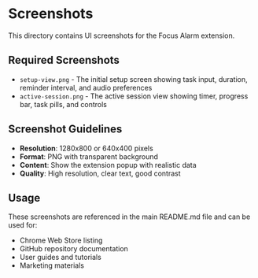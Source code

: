# Screenshots

This directory contains UI screenshots for the Focus Alarm extension.

## Required Screenshots

- `setup-view.png` - The initial setup screen showing task input, duration, reminder interval, and audio preferences
- `active-session.png` - The active session view showing timer, progress bar, task pills, and controls

## Screenshot Guidelines

- **Resolution**: 1280x800 or 640x400 pixels
- **Format**: PNG with transparent background
- **Content**: Show the extension popup with realistic data
- **Quality**: High resolution, clear text, good contrast

## Usage

These screenshots are referenced in the main README.md file and can be used for:
- Chrome Web Store listing
- GitHub repository documentation
- User guides and tutorials
- Marketing materials
